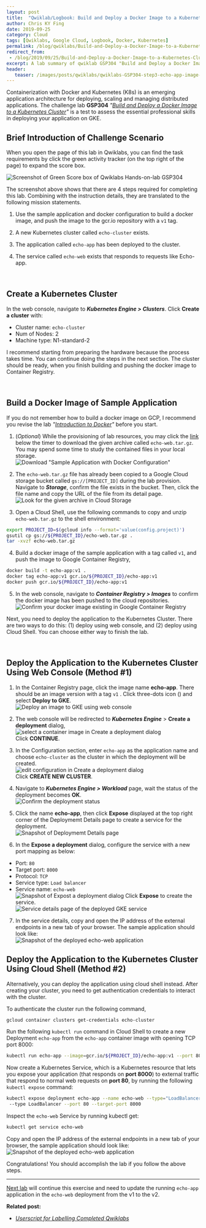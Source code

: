 ```yaml
---
layout: post
title:  "Qwiklab/Logbook: Build and Deploy a Docker Image to a Kubernetes Cluster"
author: Chris KY Fing
date: 2019-09-25
category: Cloud
tags: [Qwiklabs, Google Cloud, Logbook, Docker, Kubernetes]
permalink: /blog/qwiklabs/Build-and-Deploy-a-Docker-Image-to-a-Kubernetes-Cluster
redirect_from:
 - /blog/2019/09/25/Build-and-Deploy-a-Docker-Image-to-a-Kubernetes-Cluster
excerpt: A lab summary of qwiklab GSP304 "Build and Deploy a Docker Image to a Kubernetes Cluster" | 1. Create a Kubernetes Cluster | 2. Build a Docker Image of Sample Application | 3a. Deploy the Application to the Kubernetes Cluster Using Web Console (Method 1)  | 3b. Deploy the Application to the Kubernetes Cluster Using Cloud Shell (Method 2)
header: 
   teaser: /images/posts/qwiklabs/qwiklabs-GSP304-step3-echo-app-image-in-container-registry.png
---
```


<!--more-->

Containerization with Docker and Kubernetes (K8s) is an emerging application architecture for deploying, scaling and managing distributed applications. The challenge lab **GSP304** _"[Build and Deploy a Docker Image to a Kubernetes Cluster](https://www.qwiklabs.com/focuses/1738?parent=catalog)"_ is a test to assess the essential professional skills in deploying your application on GKE.

## Brief Introduction of Challenge Scenario

When you open the page of this lab in Qwiklabs, you can find the task requirements by click the green activity tracker (on the top right of the page) to expand the score box.

![Screenshot of Green Score box of Qwiklabs Hands-on-lab GSP304](/images/posts/qwiklabs/score_box_of_qwiklabs_GSP304.png)

The screenshot above shows that there are 4 steps required for completing this lab. Combining with the instruction details, they are translated to the following mission statements.

1. Use the sample application and docker configuration to build a docker image, and push the image to the gcr.io repository with a `v1` tag.

2. A new Kubernetes cluster called `echo-cluster` exists.

3. The application called `echo-app` has been deployed to the cluster.

4. The service called `echo-web` exists that responds to requests like Echo-app.

<br>

## Create a Kubernetes Cluster

In the web console, navigate to _**Kubernetes Engine > Clusters**_. Click **Create a cluster** with:
- Cluster name: `echo-cluster`
- Num of Nodes: 2
- Machine type: N1-standard-2

I recommend starting from preparing the hardware because the process takes time. You can continue doing the steps in the next section. The cluster should be ready, when you finish building and pushing the docker image to Container Registry.

<br>

## Build a Docker Image of Sample Application

If you do not remember how to build a docker image on GCP, I recommend you revise the lab _"[Introduction to Docker](https://www.qwiklabs.com/focuses/1029?parent=catalog)"_ before you start.

1. (_Optional_)  While the provisioning of lab resources, you may click the [link](https://www.qwiklabs.com/instructions/162200/download) below the timer to download the given archive called `echo-web.tar.gz`. You may spend some time to study the contained files in your local storage.<br>
![Download "Sample Application with Docker Configuration"](/images/posts/qwiklabs/qwiklabs-GSP304-step1-Download-Sample-Application-Files.png)

2. The `echo-web.tar.gz` file has already been copied to a Google Cloud storage bucket called `gs://[PROJECT_ID]` during the lab provision. Navigate to **_Storage_**, confirm the file exists in the bucket. Then, click the file name and copy the URL of the file from its detail page.<br>
![Look for the given archive in Cloud Storage](/images/posts/qwiklabs/qwiklabs-GSP304-step2-echo-web-tar-gz-in-cloud-storage.png)

3. Open a Cloud Shell, use the following commands to copy and unzip `echo-web.tar.gz` to the shell environment:
```bash
export PROJECT_ID=$(gcloud info --format='value(config.project)')
gsutil cp gs://${PROJECT_ID}/echo-web.tar.gz .
tar -xvzf echo-web.tar.gz
```

4. Build a docker image of the sample application with a tag called `v1`, and push the image to Google Container Registry,
```bash
docker build -t echo-app:v1 .
docker tag echo-app:v1 gcr.io/${PROJECT_ID}/echo-app:v1
docker push gcr.io/${PROJECT_ID}/echo-app:v1
```

5. In the web console, navigate to _**Container Registry > Images**_ to confirm the docker image has been pushed to the cloud repositories.<br>
![Confirm your docker image existing in Google Container Registry](/images/posts/qwiklabs/qwiklabs-GSP304-step3-echo-app-image-in-container-registry.png)

Next, you need to deploy the application to the Kubernetes Cluster. There are two ways to do this: (1) deploy using web console, and (2) deploy using Cloud Shell. You can choose either way to finish the lab.

<br>

## Deploy the Application to the Kubernetes Cluster Using Web Console (Method #1)

1. In the Container Registry page, click the image name **echo-app**. There should be an image version with a tag `v1` . Click three-dots icon (<i class='fas fa-ellipsis-v'></i>) and select **Deploy to GKE**.<br>
![Deploy an image to GKE using web console](/images/posts/qwiklabs/qwiklabs-GSP304-step4-deploy-docker-image-in-container-registry.png)

2. The web console will be redirected to _**Kubernetes Engine**_ > **Create a deployment** dialog,<br>
![select a container image in Create a deployment dialog](/images/posts/qwiklabs/qwiklabs-GSP304-step5-create-a-deployment-to-GKE.png)<br>
Click **CONTINUE**.

3. In the Configuration section, enter `echo-app` as the application name and choose `echo-cluster` as the cluster in which the deployment will be created.<br>
![edit configuration in Create a deployment dialog](/images/posts/qwiklabs/qwiklabs-GSP304-step6-create-a-deployment-to-GKE-configuration.png)<br>
Click **CREATE NEW CLUSTER**.

4. Navigate to _**Kubernetes Engine > Workload**_ page, wait the status of the deployment becomes **OK**.<br>
![Confirm the deployment status](/images/posts/qwiklabs/qwiklabs-GSP304-step7-deployed-echo-app.png)

5. Click the name **echo-app**, then click **Expose** displayed at the top right corner of the Deploymemt Details page to create a service for the deployment.<br>
![Snapshot of Deploymemt Details page](/images/posts/qwiklabs/qwiklabs-GSP304-step8-details-of-echo-app.png)

6. In the **Expose a deployment** dialog, configure the service with a new port mapping as below:
- Port: `80`
- Target port: `8000`
- Protocol: `TCP`
- Service type: `Load balancer`
- Service name: `echo-web`<br>
![Snapshot of Expost a deployment dialog](/images/posts/qwiklabs/qwiklabs-GSP304-step9-Port-mapping-with-Load-balancer.png)
Click **Expose** to create the service.<br>
![Service details page of the deployed GKE service](/images/posts/qwiklabs/qwiklabs-GSP304-step10-Service-details-of-echo-web.png)

7. In the service details, copy and open the IP address of the external endpoints in a new tab of your browser. The sample application should look like:<br>
![Snapshot of the deployed echo-web application](/images/posts/qwiklabs/qwiklabs-GSP304-step11-deployed-echo-web.png)

## Deploy the Application to the Kubernetes Cluster Using Cloud Shell (Method #2)

Alternatively, you can deploy the application using cloud shell instead.
After creating your cluster, you need to get authentication credentials to interact with the cluster.

To authenticate the cluster run the following command,

```bash
gcloud container clusters get-credentials echo-cluster
```

Run the following `kubectl run` command in Cloud Shell to create a new Deployment `echo-app` from the `echo-app` container image with opening TCP port 8000:

```bash
kubectl run echo-app --image=gcr.io/${PROJECT_ID}/echo-app:v1 --port 8000
```

Now create a Kubernetes Service, which is a Kubernetes resource that lets you expose your application (that responds on **port 8000**) to external traffic that respond to normal web requests on **port 80**, by running the following `kubectl expose` command:

```bash
kubectl expose deployment echo-app --name echo-web --type="LoadBalancer"
 --type LoadBalancer --port 80 --target-port 8000
```

Inspect the `echo-web` Service by running kubectl get:

```bash
kubectl get service echo-web
```

Copy and open the IP address of the external endpoints in a new tab of your browser, the sample application should look like:<br>
![Snapshot of the deployed echo-web application](/images/posts/qwiklabs/qwiklabs-GSP304-step11-deployed-echo-web.png)

Congratulations! You should accomplish the lab if you follow the above steps.

* * *

[Next lab](/blog/qwiklabs/Scale-Out-and-Update-a-Containerized-Application-on-a-Kubernetes-Cluster) will continue this exercise and need to update the running `echo-app` application in the `echo-web` deployment from the v1 to the v2.

**Related post:**

- _[Userscript for Labelling Completed Qwiklabs](/blog/qwiklabs/Google-Cloud-Essential-Skills-Challenge-Lab)_